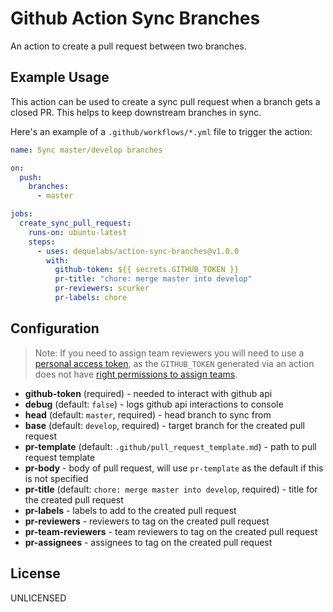 # Github Action Sync Branches

An action to create a pull request between two branches.

## Example Usage

This action can be used to create a sync pull request when a branch gets a closed PR. This helps to keep downstream branches in sync.

Here's an example of a `.github/workflows/*.yml` file to trigger the action:

```yml
name: Sync master/develop branches

on:
  push:
    branches:
      - master

jobs:
  create_sync_pull_request:
    runs-on: ubuntu-latest
    steps:
      - uses: dequelabs/action-sync-branches@v1.0.0
        with:
          github-token: ${{ secrets.GITHUB_TOKEN }}
          pr-title: "chore: merge master into develop"
          pr-reviewers: scurker
          pr-labels: chore
```

## Configuration

> Note: If you need to assign team reviewers you will need to use a [personal access token](https://help.github.com/en/github/authenticating-to-github/creating-a-personal-access-token-for-the-command-line), as the `GITHUB_TOKEN` generated via an action does not have [right permissions to assign teams](https://help.github.com/en/actions/automating-your-workflow-with-github-actions/authenticating-with-the-github_token#permissions-for-the-github_token).

- **github-token** (required) - needed to interact with github api
- **debug** (default: `false`) - logs github api interactions to console
- **head** (default: `master`, required) - head branch to sync from
- **base** (default: `develop`, required) - target branch for the created pull request
- **pr-template** (default: `.github/pull_request_template.md`) - path to pull request template
- **pr-body** - body of pull request, will use `pr-template` as the default if this is not specified
- **pr-title** (default: `chore: merge master into develop`, required) - title for the created pull request
- **pr-labels** - labels to add to the created pull request
- **pr-reviewers** - reviewers to tag on the created pull request
- **pr-team-reviewers** - team reviewers to tag on the created pull request
- **pr-assignees** - assignees to tag on the created pull request

## License

UNLICENSED
